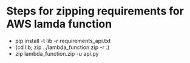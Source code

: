 # Steps for zipping requirements for AWS lamda function

- pip install -t lib -r requirements_api.txt
- (cd lib; zip ../lambda_function.zip -r .)
- zip lambda_function.zip -u api.py


